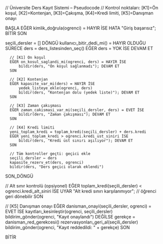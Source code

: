 // Üniversite Ders Kayıt Sistemi – Pseudocode
// Kontrol noktaları: [K1]=Ön koşul, [K2]=Kontenjan, [K3]=Çakışma, [K4]=Kredi limiti, [K5]=Danışman onayı

BAŞLA
  EĞER kimlik_doğrula(ogrenci) = HAYIR İSE
      HATA "Giriş başarısız"; BİTİR
  SON

  seçili_dersler = []
  DÖNGÜ kullanıcı_bitir_dedi_mi() = HAYIR OLDUĞU SÜRECE
      ders = ders_listesinden_seç()
      EĞER ders = YOK İSE DEVAM ET

      // [K1] Ön koşul
      EĞER on_kosul_saglandi_mi(ogrenci, ders) = HAYIR İSE
          bildir(ders, "Ön koşul sağlanmadı"); DEVAM ET
      SON

      // [K2] Kontenjan
      EĞER kapasite_var_mi(ders) = HAYIR İSE
          yedek_listeye_ekle(ogrenci, ders)
          bildir(ders, "Kontenjan dolu (yedek liste)"); DEVAM ET
      SON

      // [K3] Zaman çakışması
      EĞER zaman_cakismasi_var_mi(seçili_dersler, ders) = EVET İSE
          bildir(ders, "Zaman çakışması"); DEVAM ET
      SON

      // [K4] Kredi limiti
      yeni_toplam_kredi = toplam_kredi(seçili_dersler) + ders.kredi
      EĞER yeni_toplam_kredi > ogrenci.kredi_ust_siniri İSE
          bildir(ders, "Kredi üst sınırı aşılıyor"); DEVAM ET
      SON

      // Tüm kontroller geçti: geçici ekle
      seçili_dersler ← ders
      kapasite_rezerv_et(ders, ogrenci)
      bildir(ders, "Ders geçici olarak eklendi")
  SON_DÖNGÜ

  // Alt sınır kontrolü (opsiyonel)
  EĞER toplam_kredi(seçili_dersler) < ogrenci.kredi_alt_siniri İSE
      UYAR "Alt kredi sınırı karşılanmıyor"; // öğrenci geri dönebilir
  SON

  // [K5] Danışman onayı
  EĞER danisman_onayi(seçili_dersler, ogrenci) = EVET İSE
      kayıtları_kesinleştir(ogrenci, seçili_dersler)
      bildirim_gönder(ogrenci, "Kayıt onaylandı")
  DEĞİLSE
      gerekçe = danisman_red_gerekcesi()
      rezervasyonları_geri_al(seçili_dersler)
      bildirim_gönder(ogrenci, "Kayıt reddedildi: " + gerekçe)
  SON

BİTİR
